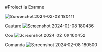 #Proiect la Examne

![Screenshot 2024-02-08 180411](https://github.com/valentin21062000/Sait_Mini-Magazin-Phone/assets/93271040/793d601f-03ce-4605-8d23-256d92efcdcc)

Cautare
![Screenshot 2024-02-08 180436](https://github.com/valentin21062000/Sait_Mini-Magazin-Phone/assets/93271040/f7a6b820-9ffd-45c3-8db2-e73417c04fed)

Cos
![Screenshot 2024-02-08 180452](https://github.com/valentin21062000/Sait_Mini-Magazin-Phone/assets/93271040/6568f4c8-6efd-4322-b708-8c3461331d6c)

Comanda
![Screenshot 2024-02-08 180500](https://github.com/valentin21062000/Sait_Mini-Magazin-Phone/assets/93271040/5d850aa0-9f78-400b-a41d-b03aa537101c)
